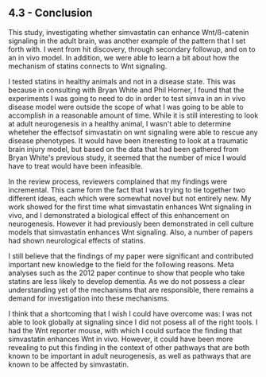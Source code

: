
## 4.3 - Conclusion

This study, investigating whether simvastatin can enhance Wnt/ß-catenin signaling in the adult brain, was another example of the pattern that I set forth with. I went from hit discovery, through secondary followup, and on to an in vivo model. In addition, we were able to learn a bit about how the mechanism of statins connects to Wnt signaling.

I tested statins in healthy animals and not in a disease state. This was because in consulting with Bryan White and Phil Horner, I found that the experiments I was going to need to do in order to test simva in an in vivo disease model were outside the scope of what I was going to be able to accomplish in a reasonable amount of time. While it is still interesting to look at adult neurogenesis in a healthy animal, I wasn't able to determine wheteher the effectsof simvastatin on wnt signaling were able to rescue any disease phenotypes. It would have been itneresting to look at a traumatic brain injury model, but based on the data that had been gathered from Bryan White's previous study, it seemed that the number of mice I would have to treat would have been infeasible.

In the review process, reviewers complained that my findings were incremental. This came form the fact that I was trying to tie together two different ideas, each which were somewhat novel but not entirely new. My work showed for the first time what simvastatin enhances Wnt signaling in vivo, and I demonstrated a biological effect of this enhancement on neurogenesis. However it had previously been demonstrated in cell culture models that simvastatin enhances Wnt signaling. Also, a number of papers had shown neurological effects of statins.

I still believe that the findings of my paper were significant and contributed important new knowledge to the field for the following reasons. Meta analyses such as the 2012 paper continue to show that people who take statins are less likely to develop dementia. As we do not possess a clear understanding yet of the mechanisms that are responsible, there remains a demand for investigation into these mechanisms.

I think that a shortcoming that I wish I could have overcome was: I was not able to look globally at signaling since I did not posess all of the right tools. I had the Wnt reporter mouse, with which I could surface the finding that simvastatin enhances Wnt in vivo. However, it could have been more revealing to put this finding in the context of other pathways that are both known to be important in adult neurogenesis, as well as pathways that are known to be affected by simvastatin.



